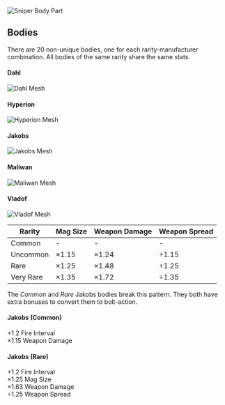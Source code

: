 
![Sniper Body Part](https://bl2.parts/snipers/%5Eimages/parts/body.png)
## Bodies

There are 20 non-unique bodies, one for each rarity-manufacturer combination. All bodies of the same rarity share the same stats.
#### Dahl

![Dahl Mesh](https://bl2.parts/snipers/%5Eimages/bodies/dahl.png)

#### Hyperion
![Hyperion Mesh](https://bl2.parts/snipers/%5Eimages/bodies/hyperion.png)
#### Jakobs
![Jakobs Mesh](https://bl2.parts/snipers/%5Eimages/bodies/jakobs.png)
#### Maliwan 
![Maliwan Mesh](https://bl2.parts/snipers/%5Eimages/bodies/maliwan.png)
#### Vladof
![Vladof Mesh](https://bl2.parts/snipers/%5Eimages/bodies/vladof.png)

| Rarity    | Mag Size | Weapon Damage | Weapon Spread |
| --------- | -------- | ------------- | ------------- |
| Common    | \-       | \-            | \-            |
| Uncommon  | ×1.15    | ×1.24         | ÷1.15         |
| Rare      | ×1.25    | ×1.48         | ÷1.25         |
| Very Rare | ×1.35    | ×1.72         | ÷1.35         |

The *Common* and *Rare* Jakobs bodies break this pattern. They both have extra bonuses to convert them to bolt-action.
#### Jakobs (Common)
+1.2 Fire Interval  
×1.15 Weapon Damage
#### Jakobs (Rare)
+1.2 Fire Interval  
×1.25 Mag Size  
×1.63 Weapon Damage  
÷1.25 Weapon Spread